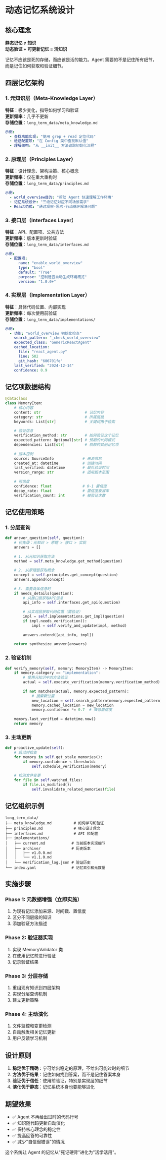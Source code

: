 # 动态记忆系统设计

## 核心理念

**静态记忆 ≠ 知识**  
**动态验证 + 可更新记忆 = 活知识**

记忆不应该是死的存储，而应该是活的能力。Agent 需要的不是记住所有细节，而是记住如何获取和验证细节。

## 四层记忆架构

### 1. 元知识层（Meta-Knowledge Layer）
**特征**：极少变化，指导如何学习和验证  
**更新频率**：几乎不更新  
**存储位置**：`long_term_data/meta_knowledge.md`

```yaml
示例:
  - 查找功能实现: "使用 grep + read 定位代码"
  - 验证配置项: "在 Config 类中查找默认值"
  - 理解架构: "从 __init__ 方法追踪初始化流程"
```

### 2. 原理层（Principles Layer）
**特征**：设计理念、架构决策、核心概念  
**更新频率**：仅在重大重构时  
**存储位置**：`long_term_data/principles.md`

```yaml
示例:
  - world_overview目的: "帮助 Agent 快速理解工作环境"
  - 记忆系统设计: "三级记忆对应不同场景需求"
  - React范式: "通过观察-思考-行动循环解决问题"
```

### 3. 接口层（Interfaces Layer）
**特征**：API、配置项、公共方法  
**更新频率**：版本更新时验证  
**存储位置**：`long_term_data/interfaces.md`

```yaml
示例:
  - 配置项:
      name: "enable_world_overview"
      type: "bool"
      default: "True"
      purpose: "控制是否自动生成环境概览"
      version: "1.0.0+"
```

### 4. 实现层（Implementation Layer）
**特征**：具体代码位置、内部实现  
**更新频率**：每次使用前验证  
**存储位置**：`long_term_data/implementations/`

```yaml
示例:
  - 功能: "world_overview 初始化检查"
    search_pattern: "_check_world_overview"
    expected_class: "GenericReactAgent"
    cached_location:
      file: "react_agent.py"
      line: 502
      git_hash: "606701fe"
    last_verified: "2024-12-14"
    confidence: 0.9
```

## 记忆项数据结构

```python
@dataclass
class MemoryItem:
    # 核心内容
    content: str                    # 记忆内容
    category: str                   # 所属层级
    keywords: List[str]             # 关键词用于检索
    
    # 验证信息
    verification_method: str        # 如何验证这个记忆
    expected_pattern: Optional[str] # 预期的代码模式
    dependencies: List[str]         # 依赖的其他记忆项
    
    # 版本控制
    source: SourceInfo             # 来源信息
    created_at: datetime           # 创建时间
    last_verified: datetime        # 最后验证时间
    version_range: str             # 适用版本范围
    
    # 可信度
    confidence: float              # 0-1 置信度
    decay_rate: float              # 置信度衰减率
    verification_count: int        # 被验证次数
```

## 记忆使用策略

### 1. 分层查询
```python
def answer_question(self, question):
    # 优先级：元知识 > 原理 > 接口 > 实现
    answers = []
    
    # 1. 从元知识获取方法
    method = self.meta_knowledge.get_method(question)
    
    # 2. 从原理层获取概念
    concept = self.principles.get_concept(question)
    answers.append(concept)
    
    # 3. 需要具体信息时
    if needs_details(question):
        # 从接口层获取API信息
        api_info = self.interfaces.get_api(question)
        
        # 从实现层获取代码位置（需验证）
        impl = self.implementations.get_impl(question)
        if impl.needs_verification():
            impl = self.verify_and_update(impl, method)
        
        answers.extend([api_info, impl])
    
    return synthesize_answer(answers)
```

### 2. 验证机制
```python
def verify_memory(self, memory: MemoryItem) -> MemoryItem:
    if memory.category == "implementation":
        # 使用元知识中的方法验证
        actual = self.execute_verification(memory.verification_method)
        
        if not matches(actual, memory.expected_pattern):
            # 搜索新位置
            new_location = self.search_pattern(memory.expected_pattern)
            memory.cached_location = new_location
            memory.confidence *= 0.7  # 降低置信度
            
    memory.last_verified = datetime.now()
    return memory
```

### 3. 主动更新
```python
def proactive_update(self):
    # 启动时检查
    for memory in self.get_stale_memories():
        if memory.confidence < threshold:
            self.schedule_verification(memory)
    
    # 检测文件变更
    for file in self.watched_files:
        if file.is_modified():
            self.invalidate_related_memories(file)
```

## 记忆组织示例

```
long_term_data/
├── meta_knowledge.md          # 如何学习和验证
├── principles.md              # 核心设计理念
├── interfaces.md              # API 和配置
├── implementations/
│   ├── current.md            # 当前版本实现细节
│   ├── archive/              # 历史版本
│   │   ├── v1.0.0.md
│   │   └── v1.1.0.md
│   └── verification_log.json # 验证历史
└── index.yaml                # 记忆索引和元数据
```

## 实施步骤

### Phase 1: 元数据增强（立即实施）
1. 为现有记忆添加来源、时间戳、置信度
2. 区分不同层级的知识
3. 添加验证方法描述

### Phase 2: 验证器实现
1. 实现 MemoryValidator 类
2. 在使用记忆前进行验证
3. 记录验证结果

### Phase 3: 分层存储
1. 重组现有知识到四层架构
2. 实现分层查询机制
3. 建立更新策略

### Phase 4: 主动演化
1. 文件监控和变更检测
2. 自动触发相关记忆更新
3. 用户反馈学习机制

## 设计原则

1. **稳定优于精确**：宁可给出稳定的原理，不给出可能过时的细节
2. **方法优于结果**：记住如何找到答案，而不是记住答案本身
3. **验证优于信任**：使用前验证，特别是实现层的细节
4. **演化优于静态**：记忆系统本身也要能够进化

## 期望效果

- ✅ Agent 不再给出过时的代码行号
- ✅ 知识随代码更新自动演化
- ✅ 保持核心理念的稳定性
- ✅ 提高回答的可靠性
- ✅ 减少"自信但错误"的情况

这个系统让 Agent 的记忆从"死记硬背"进化为"活学活用"。